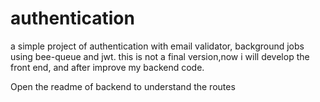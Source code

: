 # authentication

a simple project of authentication with email validator, background jobs using bee-queue and jwt. this is not a final version,now i will develop the front end, and after improve my backend code. 

Open the readme of backend to understand the routes
